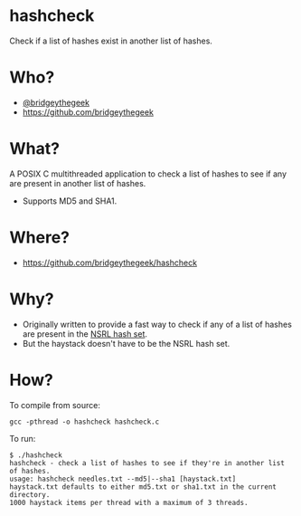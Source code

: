 # hashcheck
Check if a list of hashes exist in another list of hashes.

# Who?
* [@bridgeythegeek](https://twitter.com/bridgeythegeek)
* https://github.com/bridgeythegeek

# What?
A POSIX C multithreaded application to check a list of hashes to see if any are present in another list of hashes.

* Supports MD5 and SHA1.

# Where?
* https://github.com/bridgeythegeek/hashcheck

# Why?
* Originally written to provide a fast way to check if any of a list of hashes are present in the [NSRL hash set](https://www.nist.gov/itl/ssd/software-quality-group/national-software-reference-library-nsrl/nsrl-download/current-rds).
* But the haystack doesn't have to be the NSRL hash set.

# How?
To compile from source:
```
gcc -pthread -o hashcheck hashcheck.c
````
To run:
```
$ ./hashcheck 
hashcheck - check a list of hashes to see if they're in another list of hashes.
usage: hashcheck needles.txt --md5|--sha1 [haystack.txt]
haystack.txt defaults to either md5.txt or sha1.txt in the current directory.
1000 haystack items per thread with a maximum of 3 threads.
```
